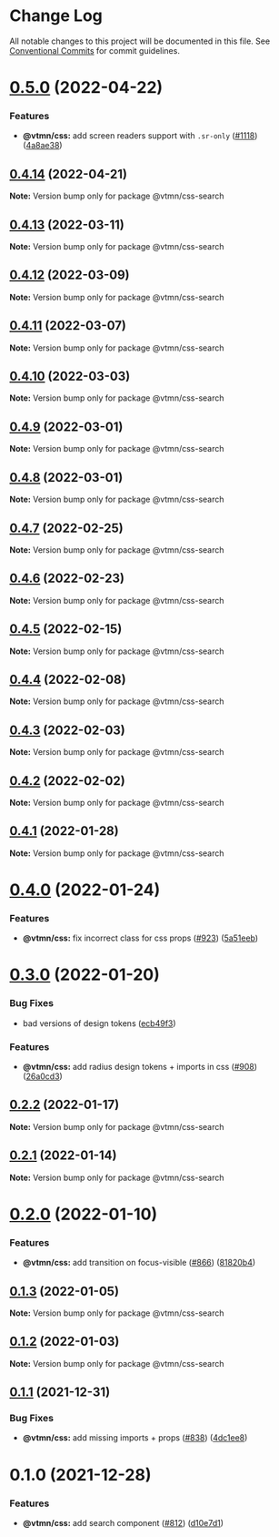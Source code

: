 # Change Log

All notable changes to this project will be documented in this file.
See [Conventional Commits](https://conventionalcommits.org) for commit guidelines.

# [0.5.0](https://github.com/Decathlon/vitamin-web/compare/@vtmn/css-search@0.4.14...@vtmn/css-search@0.5.0) (2022-04-22)


### Features

* **@vtmn/css:** add screen readers support with `.sr-only` ([#1118](https://github.com/Decathlon/vitamin-web/issues/1118)) ([4a8ae38](https://github.com/Decathlon/vitamin-web/commit/4a8ae3825b50245813eacb88a88b06abc86e11a5))





## [0.4.14](https://github.com/Decathlon/vitamin-web/compare/@vtmn/css-search@0.4.13...@vtmn/css-search@0.4.14) (2022-04-21)

**Note:** Version bump only for package @vtmn/css-search





## [0.4.13](https://github.com/Decathlon/vitamin-web/compare/@vtmn/css-search@0.4.12...@vtmn/css-search@0.4.13) (2022-03-11)

**Note:** Version bump only for package @vtmn/css-search





## [0.4.12](https://github.com/Decathlon/vitamin-web/compare/@vtmn/css-search@0.4.11...@vtmn/css-search@0.4.12) (2022-03-09)

**Note:** Version bump only for package @vtmn/css-search





## [0.4.11](https://github.com/Decathlon/vitamin-web/compare/@vtmn/css-search@0.4.10...@vtmn/css-search@0.4.11) (2022-03-07)

**Note:** Version bump only for package @vtmn/css-search





## [0.4.10](https://github.com/Decathlon/vitamin-web/compare/@vtmn/css-search@0.4.9...@vtmn/css-search@0.4.10) (2022-03-03)

**Note:** Version bump only for package @vtmn/css-search





## [0.4.9](https://github.com/Decathlon/vitamin-web/compare/@vtmn/css-search@0.4.8...@vtmn/css-search@0.4.9) (2022-03-01)

**Note:** Version bump only for package @vtmn/css-search





## [0.4.8](https://github.com/Decathlon/vitamin-web/compare/@vtmn/css-search@0.4.7...@vtmn/css-search@0.4.8) (2022-03-01)

**Note:** Version bump only for package @vtmn/css-search





## [0.4.7](https://github.com/Decathlon/vitamin-web/compare/@vtmn/css-search@0.4.6...@vtmn/css-search@0.4.7) (2022-02-25)

**Note:** Version bump only for package @vtmn/css-search





## [0.4.6](https://github.com/Decathlon/vitamin-web/compare/@vtmn/css-search@0.4.5...@vtmn/css-search@0.4.6) (2022-02-23)

**Note:** Version bump only for package @vtmn/css-search





## [0.4.5](https://github.com/Decathlon/vitamin-web/compare/@vtmn/css-search@0.4.4...@vtmn/css-search@0.4.5) (2022-02-15)

**Note:** Version bump only for package @vtmn/css-search





## [0.4.4](https://github.com/Decathlon/vitamin-web/compare/@vtmn/css-search@0.4.3...@vtmn/css-search@0.4.4) (2022-02-08)

**Note:** Version bump only for package @vtmn/css-search





## [0.4.3](https://github.com/Decathlon/vitamin-web/compare/@vtmn/css-search@0.4.2...@vtmn/css-search@0.4.3) (2022-02-03)

**Note:** Version bump only for package @vtmn/css-search





## [0.4.2](https://github.com/Decathlon/vitamin-web/compare/@vtmn/css-search@0.4.1...@vtmn/css-search@0.4.2) (2022-02-02)

**Note:** Version bump only for package @vtmn/css-search





## [0.4.1](https://github.com/Decathlon/vitamin-web/compare/@vtmn/css-search@0.4.0...@vtmn/css-search@0.4.1) (2022-01-28)

**Note:** Version bump only for package @vtmn/css-search





# [0.4.0](https://github.com/Decathlon/vitamin-web/compare/@vtmn/css-search@0.3.0...@vtmn/css-search@0.4.0) (2022-01-24)


### Features

* **@vtmn/css:** fix incorrect class for css props ([#923](https://github.com/Decathlon/vitamin-web/issues/923)) ([5a51eeb](https://github.com/Decathlon/vitamin-web/commit/5a51eebf54cd8cc8a38bd3c7ca3f740054bb5fb7))





# [0.3.0](https://github.com/Decathlon/vitamin-web/compare/@vtmn/css-search@0.2.2...@vtmn/css-search@0.3.0) (2022-01-20)


### Bug Fixes

* bad versions of design tokens ([ecb49f3](https://github.com/Decathlon/vitamin-web/commit/ecb49f3d1e672cb3ba78c23dc64fd899ea4a08c1))


### Features

* **@vtmn/css:** add radius design tokens + imports in css ([#908](https://github.com/Decathlon/vitamin-web/issues/908)) ([26a0cd3](https://github.com/Decathlon/vitamin-web/commit/26a0cd3809792e9ea127bfaa8aa66ed3bd276990))





## [0.2.2](https://github.com/Decathlon/vitamin-web/compare/@vtmn/css-search@0.2.1...@vtmn/css-search@0.2.2) (2022-01-17)

**Note:** Version bump only for package @vtmn/css-search





## [0.2.1](https://github.com/Decathlon/vitamin-web/compare/@vtmn/css-search@0.2.0...@vtmn/css-search@0.2.1) (2022-01-14)

**Note:** Version bump only for package @vtmn/css-search





# [0.2.0](https://github.com/Decathlon/vitamin-web/compare/@vtmn/css-search@0.1.3...@vtmn/css-search@0.2.0) (2022-01-10)


### Features

* **@vtmn/css:** add transition on focus-visible ([#866](https://github.com/Decathlon/vitamin-web/issues/866)) ([81820b4](https://github.com/Decathlon/vitamin-web/commit/81820b4ebfcd8df223b8415885cb37a5d4ab5bd2))





## [0.1.3](https://github.com/Decathlon/vitamin-web/compare/@vtmn/css-search@0.1.2...@vtmn/css-search@0.1.3) (2022-01-05)

**Note:** Version bump only for package @vtmn/css-search





## [0.1.2](https://github.com/Decathlon/vitamin-web/compare/@vtmn/css-search@0.1.1...@vtmn/css-search@0.1.2) (2022-01-03)

**Note:** Version bump only for package @vtmn/css-search





## [0.1.1](https://github.com/Decathlon/vitamin-web/compare/@vtmn/css-search@0.1.0...@vtmn/css-search@0.1.1) (2021-12-31)


### Bug Fixes

* **@vtmn/css:** add missing imports + props ([#838](https://github.com/Decathlon/vitamin-web/issues/838)) ([4dc1ee8](https://github.com/Decathlon/vitamin-web/commit/4dc1ee8f9df153bbf97a2eb06ac1d7926bf7a010))





# 0.1.0 (2021-12-28)


### Features

* **@vtmn/css:** add search component ([#812](https://github.com/Decathlon/vitamin-web/issues/812)) ([d10e7d1](https://github.com/Decathlon/vitamin-web/commit/d10e7d1f70af698c8609a78bb604a405121fd544))
